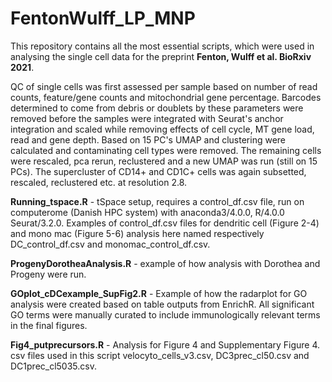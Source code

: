 # FentonWulff_LP_MNP
This repository contains all the most essential scripts, which were used in analysing the single cell data for the preprint **Fenton, Wulff et al. BioRxiv 2021**.

QC of single cells was first assessed per sample based on number of read counts, feature/gene counts and mitochondrial gene percentage. Barcodes determined to come from debris or doublets by these parameters were removed before the samples were integrated with Seurat's anchor integration and scaled while removing effects of cell cycle, MT gene load, read and gene depth. Based on 15 PC's UMAP and clustering were calculated and contaminating cell types were removed. The remaining cells were rescaled, pca rerun, reclustered and a new UMAP was run (still on 15 PCs).
The supercluster of CD14+ and CD1C+ cells was again subsetted, rescaled, reclustered etc. at resolution 2.8.

**Running_tspace.R** - tSpace setup, requires a control_df.csv file, run on computerome (Danish HPC system) with anaconda3/4.0.0, R/4.0.0 Seurat/3.2.0. Examples of control_df.csv files for dendritic cell (Figure 2-4) and mono mac (Figure 5-6) analysis here named respectively DC_control_df.csv and monomac_control_df.csv.

**ProgenyDorotheaAnalysis.R** - example of how analysis with Dorothea and Progeny were run.

**GOplot_cDCexample_SupFig2.R** - Example of how the radarplot for GO analysis were created based on table outputs from EnrichR. All significant GO terms were manually curated to include immunologically relevant terms in the final figures.

**Fig4_putprecursors.R** - Analysis for Figure 4 and Supplementary Figure 4. csv files used in this script velocyto_cells_v3.csv, DC3prec_cl50.csv and DC1prec_cl5035.csv.
